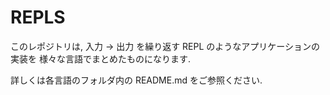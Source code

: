 # REPLS

このレポジトリは,
入力 -> 出力 を繰り返す REPL のようなアプリケーションの実装を
様々な言語でまとめたものになります.

詳しくは各言語のフォルダ内の README.md をご参照ください.

